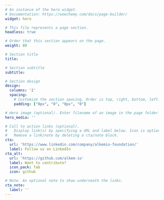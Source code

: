 ```yaml
---
# An instance of the hero widget.
# Documentation: https://wowchemy.com/docs/page-builder/
widget: hero

# This file represents a page section.
headless: true

# Order that this section appears on the page.
weight: 80

# Section title
title: 

# Section subtitle
subtitle: 

# Section design
design:
  columns: '2'
  spacing:
    # Customize the section spacing. Order is top, right, bottom, left.
    padding: ["0px", "0", "0px", "0"]

# Hero image (optional). Enter filename of an image in the page folder.
hero_media: ''

# Call to action links (optional).
#   Display link(s) by specifying a URL and label below. Icon is optional for `cta`.
#   Remove a link/note by deleting a cta/note block.
cta:
  url: 'https://www.linkedin.com/company/alkemio-foundation/'
  label: Follow us on LinkedIn 
cta_alt:
  url: 'https://github.com/alkem-io'
  label: Want to contribute?
  icon_pack: fab
  icon: github

# Note. An optional note to show underneath the links.
cta_note:
  label: ''
---
```

